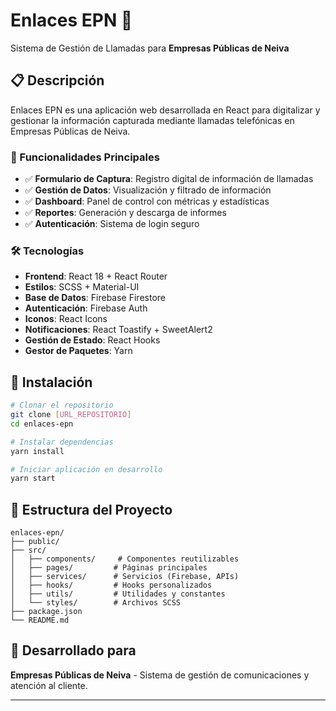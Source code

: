 # Enlaces EPN 🏢

Sistema de Gestión de Llamadas para **Empresas Públicas de Neiva**

## 📋 Descripción

Enlaces EPN es una aplicación web desarrollada en React para digitalizar y gestionar la información capturada mediante llamadas telefónicas en Empresas Públicas de Neiva.

### 🎯 Funcionalidades Principales

- ✅ **Formulario de Captura**: Registro digital de información de llamadas
- ✅ **Gestión de Datos**: Visualización y filtrado de información
- ✅ **Dashboard**: Panel de control con métricas y estadísticas
- ✅ **Reportes**: Generación y descarga de informes
- ✅ **Autenticación**: Sistema de login seguro

### 🛠️ Tecnologías

- **Frontend**: React 18 + React Router
- **Estilos**: SCSS + Material-UI
- **Base de Datos**: Firebase Firestore
- **Autenticación**: Firebase Auth
- **Iconos**: React Icons
- **Notificaciones**: React Toastify + SweetAlert2
- **Gestión de Estado**: React Hooks
- **Gestor de Paquetes**: Yarn

## 🚀 Instalación

```bash
# Clonar el repositorio
git clone [URL_REPOSITORIO]
cd enlaces-epn

# Instalar dependencias
yarn install

# Iniciar aplicación en desarrollo
yarn start
```

## 📁 Estructura del Proyecto

```
enlaces-epn/
├── public/
├── src/
│   ├── components/     # Componentes reutilizables
│   ├── pages/         # Páginas principales
│   ├── services/      # Servicios (Firebase, APIs)
│   ├── hooks/         # Hooks personalizados
│   ├── utils/         # Utilidades y constantes
│   └── styles/        # Archivos SCSS
├── package.json
└── README.md
```

## 👥 Desarrollado para

**Empresas Públicas de Neiva** - Sistema de gestión de comunicaciones y atención al cliente.

---
